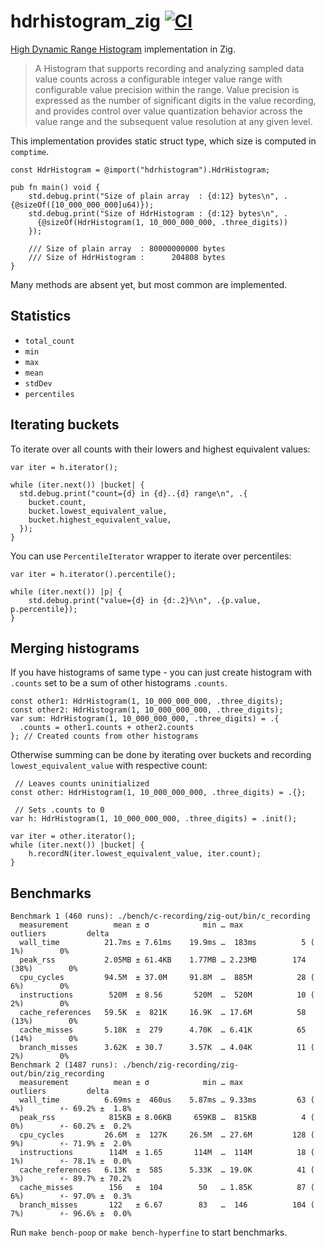 # hdrhistogram_zig [![CI](https://github.com/floatdrop/hdrhistogram_zig/actions/workflows/ci.yaml/badge.svg)](https://github.com/floatdrop/hdrhistogram_zig/actions/workflows/ci.yaml)

[High Dynamic Range Histogram](https://github.com/HdrHistogram/HdrHistogram) implementation in Zig.

> A Histogram that supports recording and analyzing sampled data value counts
> across a configurable integer value range with configurable value precision
> within the range. Value precision is expressed as the number of significant
> digits in the value recording, and provides control over value quantization
> behavior across the value range and the subsequent value resolution at any
> given level.

This implementation provides static struct type, which size is computed in
`comptime`.

```zig
const HdrHistogram = @import("hdrhistogram").HdrHistogram;

pub fn main() void {
    std.debug.print("Size of plain array  : {d:12} bytes\n", .{@sizeOf([10_000_000_000]u64)});
    std.debug.print("Size of HdrHistogram : {d:12} bytes\n", .
      {@sizeOf(HdrHistogram(1, 10_000_000_000, .three_digits))
    });

    /// Size of plain array  : 80000000000 bytes
    /// Size of HdrHistogram :      204808 bytes
}
```

Many methods are absent yet, but most common are implemented.

## Statistics

- `total_count`
- `min`
- `max`
- `mean`
- `stdDev`
- `percentiles`

## Iterating buckets

To iterate over all counts with their lowers and highest equivalent values:

```zig
var iter = h.iterator();

while (iter.next()) |bucket| {
  std.debug.print("count={d} in {d}..{d} range\n", .{
    bucket.count,
    bucket.lowest_equivalent_value,
    bucket.highest_equivalent_value,
  });
}
```

You can use `PercentileIterator` wrapper to iterate over percentiles:

```zig
var iter = h.iterator().percentile();

while (iter.next()) |p| {
    std.debug.print("value={d} in {d:.2}%\n", .{p.value, p.percentile});
}
```

## Merging histograms

If you have histograms of same type - you can just create histogram with `.counts`
set to be a sum of other histograms `.counts`.

```zig
const other1: HdrHistogram(1, 10_000_000_000, .three_digits);
const other2: HdrHistogram(1, 10_000_000_000, .three_digits);
var sum: HdrHistogram(1, 10_000_000_000, .three_digits) = .{ 
  .counts = other1.counts + other2.counts
}; // Created counts from other histograms
```

Otherwise summing can be done by iterating over buckets and recording
`lowest_equivalent_value` with respective count:

```zig
 // Leaves counts uninitialized
const other: HdrHistogram(1, 10_000_000_000, .three_digits) = .{};

 // Sets .counts to 0
var h: HdrHistogram(1, 10_000_000_000, .three_digits) = .init();

var iter = other.iterator();
while (iter.next()) |bucket| {
    h.recordN(iter.lowest_equivalent_value, iter.count);
}
```

## Benchmarks

```
Benchmark 1 (460 runs): ./bench/c-recording/zig-out/bin/c_recording
  measurement          mean ± σ            min … max           outliers         delta
  wall_time          21.7ms ± 7.61ms    19.9ms …  183ms          5 ( 1%)        0%
  peak_rss           2.05MB ± 61.4KB    1.77MB … 2.23MB        174 (38%)        0%
  cpu_cycles         94.5M  ± 37.0M     91.8M  …  885M          28 ( 6%)        0%
  instructions        520M  ± 8.56       520M  …  520M          10 ( 2%)        0%
  cache_references   59.5K  ±  821K     16.9K  … 17.6M          58 (13%)        0%
  cache_misses       5.18K  ±  279      4.70K  … 6.41K          65 (14%)        0%
  branch_misses      3.62K  ± 30.7      3.57K  … 4.04K          11 ( 2%)        0%
Benchmark 2 (1487 runs): ./bench/zig-recording/zig-out/bin/zig_recording
  measurement          mean ± σ            min … max           outliers         delta
  wall_time          6.69ms ±  460us    5.87ms … 9.33ms         63 ( 4%)        ⚡- 69.2% ±  1.8%
  peak_rss            815KB ± 8.06KB     659KB …  815KB          4 ( 0%)        ⚡- 60.2% ±  0.2%
  cpu_cycles         26.6M  ±  127K     26.5M  … 27.6M         128 ( 9%)        ⚡- 71.9% ±  2.0%
  instructions        114M  ± 1.65       114M  …  114M          18 ( 1%)        ⚡- 78.1% ±  0.0%
  cache_references   6.13K  ±  585      5.33K  … 19.0K          41 ( 3%)        ⚡- 89.7% ± 70.2%
  cache_misses        156   ±  104        50   … 1.85K          87 ( 6%)        ⚡- 97.0% ±  0.3%
  branch_misses       122   ± 6.67        83   …  146          104 ( 7%)        ⚡- 96.6% ±  0.0%
```

Run `make bench-poop` or `make bench-hyperfine` to start benchmarks.
